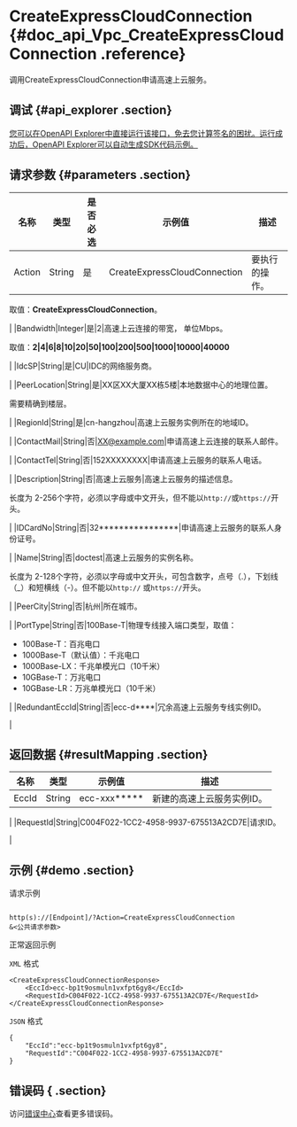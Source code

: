 # CreateExpressCloudConnection {#doc_api_Vpc_CreateExpressCloudConnection .reference}

调用CreateExpressCloudConnection申请高速上云服务。

## 调试 {#api_explorer .section}

[您可以在OpenAPI Explorer中直接运行该接口，免去您计算签名的困扰。运行成功后，OpenAPI Explorer可以自动生成SDK代码示例。](https://api.aliyun.com/#product=Vpc&api=CreateExpressCloudConnection&type=RPC&version=2016-04-28)

## 请求参数 {#parameters .section}

|名称|类型|是否必选|示例值|描述|
|--|--|----|---|--|
|Action|String|是|CreateExpressCloudConnection|要执行的操作。

 取值：**CreateExpressCloudConnection**。

 |
|Bandwidth|Integer|是|2|高速上云连接的带宽， 单位Mbps。

 取值：**2|4|6|8|10|20|50|100|200|500|1000|10000|40000**

 |
|IdcSP|String|是|CU|IDC的网络服务商。

 |
|PeerLocation|String|是|XX区XX大厦XX栋5楼|本地数据中心的地理位置。

 需要精确到楼层。

 |
|RegionId|String|是|cn-hangzhou|高速上云服务实例所在的地域ID。

 |
|ContactMail|String|否|XX@example.com|申请高速上云连接的联系人邮件。

 |
|ContactTel|String|否|152XXXXXXXX|申请高速上云服务的联系人电话。

 |
|Description|String|否|高速上云服务|高速上云服务的描述信息。

 长度为 2-256个字符，必须以字母或中文开头，但不能以`http://`或`https://`开头。

 |
|IDCardNo|String|否|32\*\*\*\*\*\*\*\*\*\*\*\*\*\*\*\*|申请高速上云服务的联系人身份证号。

 |
|Name|String|否|doctest|高速上云服务的实例名称。

 长度为 2-128个字符，必须以字母或中文开头，可包含数字，点号（.），下划线（\_）和短横线（-）。但不能以`http://` 或`https://`开头。

 |
|PeerCity|String|否|杭州|所在城市。

 |
|PortType|String|否|100Base-T|物理专线接入端口类型，取值：

 -   100Base-T：百兆电口
-   1000Base-T（默认值）：千兆电口
-   1000Base-LX：千兆单模光口（10千米）
-   10GBase-T：万兆电口
-   10GBase-LR：万兆单模光口（10千米）

 |
|RedundantEccId|String|否|ecc-d\*\*\*\*|冗余高速上云服务专线实例ID。

 |

## 返回数据 {#resultMapping .section}

|名称|类型|示例值|描述|
|--|--|---|--|
|EccId|String|ecc-xxx\*\*\*\*\*|新建的高速上云服务实例ID。

 |
|RequestId|String|C004F022-1CC2-4958-9937-675513A2CD7E|请求ID。

 |

## 示例 {#demo .section}

请求示例

``` {#request_demo}

http(s)://[Endpoint]/?Action=CreateExpressCloudConnection
&<公共请求参数>

```

正常返回示例

`XML` 格式

``` {#xml_return_success_demo}
<CreateExpressCloudConnectionResponse>
    <EccId>ecc-bp1t9osmuln1vxfpt6gy8</EccId>
    <RequestId>C004F022-1CC2-4958-9937-675513A2CD7E</RequestId>
</CreateExpressCloudConnectionResponse>
```

`JSON` 格式

``` {#json_return_success_demo}
{
	"EccId":"ecc-bp1t9osmuln1vxfpt6gy8",
	"RequestId":"C004F022-1CC2-4958-9937-675513A2CD7E"
}
```

## 错误码 { .section}

访问[错误中心](https://error-center.alibabacloud.com/status/product/Vpc)查看更多错误码。

